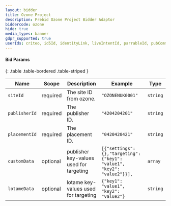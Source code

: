 ```yaml
---
layout: bidder
title: Ozone Project
description: Prebid Ozone Project Bidder Adaptor
biddercode: ozone 
hide: true
media_types: banner
gdpr_supported: true
userIds: criteo, id5Id, identityLink, liveIntentId, parrableId, pubCommonId
---
```


#### Bid Params

{: .table .table-bordered .table-striped }

| Name      | Scope    | Description               | Example    | Type     |
|-----------|----------|---------------------------|------------|----------|
| `siteId`    | required | The site ID from ozone.  | `"OZONENUK0001"` | `string` |
| `publisherId`    | required | The publisher ID.  | `"4204204201"` | `string` |
| `placementId`    | required | The placement ID.  | `"0420420421"` | `string` |
| `customData`     | optional | publisher key-values used for targeting | `[{"settings":{},"targeting":{"key1": "value1", "key2": "value2"}}], ` | `array` |
| `lotameData`     | optional | lotame key-values used for targeting | `{"key1": "value1", "key2": "value2"}` | `string` |
